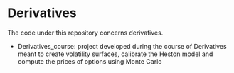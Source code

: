 # Derivatives

The code under this repository concerns derivatives.

- Derivatives_course: project developed during the course of Derivatives meant to create volatility surfaces, calibrate the Heston model and compute the prices of options using Monte Carlo

